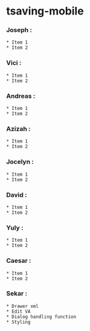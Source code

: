 # tsaving-mobile

### **Joseph** : 
    * Item 1
    * Item 2

### **Vici** : 
    * Item 1
    * Item 2

### **Andreas** : 
    * Item 1
    * Item 2

### **Azizah** : 
    * Item 1
    * Item 2

### **Jocelyn** : 
    * Item 1
    * Item 2

### **David** : 
    * Item 1
    * Item 2

### **Yuly** : 
    * Item 1
    * Item 2

### **Caesar** : 
    * Item 1
    * Item 2

### **Sekar** : 
    * Drawer xml
    * Edit VA
    * Dialog handling function
    * Styling
